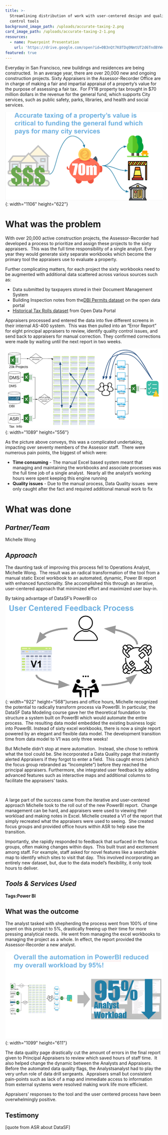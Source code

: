 ```yaml
---
title: >-
  Streamlining distribution of work with user-centered design and quality
  control tools
background_image_path: /uploads/accurate-taxing-2.png
card_image_path: /uploads/accurate-taxing-2-1.png
resources:
  - name: Powerpoint Presentation
    url: 'https://drive.google.com/open?id=0B3nQt7K8TDq0NmtUT2d6TndBYWc'
featured: true
---
```


Everyday in San Francisco, new buildings and residences are being constructed.&nbsp; In an average year, there are over 20,000 new and ongoing construction projects. Sixty Appraisers in the Assessor-Recorder Office are in charge of making a fair and impartial appraisal of a property’s value for the purpose of assessing a fair tax.&nbsp; For FY18 property tax brought in $70 million dollars in the revenue for the general fund, which supports City services, such as public safety, parks, libraries, and health and social services.

![](/uploads/accurate-taxing.png){: width="1106" height="622"}

# What was the problem

With over 20,000 active construction projects, the Assessor-Recorder had developed a process to prioritize and assign these projects to the sixty appraisers.&nbsp; This was the full time responsibility of a single analyst. Every year they would generate sixty separate workbooks which become the primary tool the appraisers use to evaluate a property.

Further complicating matters, for each project the sixty workbooks need to be augmented with additional data scattered across various sources such as:

* Data submitted by taxpayers stored in their Document Management System
* Building Inspection notes from the[DBI Permits dataset](https://data.sfgov.org/Housing-and-Buildings/Building-Permits/i98e-djp9) on the open data portal
* [Historical Tax Rolls dataset](https://data.sfgov.org/Housing-and-Buildings/Assessor-Historical-Secured-Property-Tax-Rolls/wv5m-vpq2) from Open Data Portal

Appraisers processed and entered the data into five different screens in their internal AS-400 system.&nbsp; This was then pulled into an “Error Report” for eight principal appraisers to review, identify quality control issues, and send back to appraisers for manual correction. They confirmed corrections were made by waiting until the next report in two weeks.

![](/uploads/workflow.png){: width="1089" height="556"}

As the picture above conveys, this was a complicated undertaking, impacting over seventy members of the Assessor staff.&nbsp; There were numerous pain points, the biggest of which were:

* **Time consuming** - The manual Excel based system meant that managing and maintaining the workbooks and associate processes was the full time job of a single analyst.&nbsp; Nearly all the analyst’s working hours were spent keeping this engine running
* **Quality issues** - Due to the manual process, Data Quality issues&nbsp; were only caught after the fact and required additional manual work to fix

# What was done

## *Partner/Team*

Michelle Wong

## *Approach*

The daunting task of improving this process fell to Operations Analyst, Michelle Wong.&nbsp; The result was an radical transformation of the tool from a manual static Excel workbook to an automated, dynamic, Power BI report with enhanced functionality. She accomplished this through an iterative, user-centered approach that minimized effort and maximized user buy-in.

By taking advantage of DataSF’s PowerBI co![](/uploads/user-centered-feedback-process.png){: width="922" height="568"}urses and office hours, Michelle recognized the potential to radically transform process via PowerBI. In particular, the DataSF Data Modeling course gave her the theoretical foundation to structure a system built on PowerBI which would automate the entire process.&nbsp; The resulting data model embedded the existing business logic into PowerBI. Instead of sixty excel workbooks, there is now a single report powered by an elegant and flexible data model. The development transition time from data model to V1 was only three weeks\!

But Michelle didn’t stop at mere automation.&nbsp; Instead, she chose to rethink what the tool could be. She incorporated a Data Quality page that instantly alerted Appraisers if they forgot to enter a field.&nbsp; This caught errors (which the focus group rebranded as “Incomplete”) before they reached the principal appraisers. Furthermore, she integrated user feedback by adding advanced features such as interactive maps and additional columns to facilitate the appraisers’ tasks.

&nbsp;

A large part of the success came from the iterative and user-centered approach Michelle took to the roll out of the new PowerBI report.&nbsp; Change management can be hard, and appraisers were used to viewing their workload and making notes in Excel. Michelle created a V1 of the report that simply recreated what the appraisers were used to seeing.&nbsp; She created focus groups and provided office hours within ASR to help ease the transition.&nbsp;

Importantly, she rapidly responded to feedback that surfaced in the focus groups, often making changes within days.&nbsp; This built trust and excitement among staff. For example, staff asked for novel features like a searchable map to identify which sites to visit that day.&nbsp; This involved incorporating an entirely new dataset, but, due to the data model’s flexibility, it only took hours to deliver.&nbsp;&nbsp;

## *Tools & Services Used*

**Tags:Power BI**

## What was the outcome

The analyst tasked with shepherding the process went from 100% of time spent on this project to 5%, drastically freeing up their time for more pressing analytical needs.&nbsp; He went from managing the excel workbooks to managing the project as a whole. In effect, the report provided the Assessor-Recorder a new analyst.

![](/uploads/overall-automation.png){: width="1099" height="611"}

The data quality page drastically cut the amount of errors in the final report given to Principal Appraisers to review which saved hours of staff time.&nbsp; It also helped change the dynamic between the Analysts and Appraisers. Before the automated data quality flags, the Analystsanalyst had to play the very unfun role of data drill sergeants.&nbsp; Appraisers small but consistent pain-points such as lack of a map and immediate access to information from external systems were resolved making work life more efficient.&nbsp;&nbsp;

Appraisers’ responses to the tool and the user centered process have been overwhelmingly positive.

## Testimony

\[quote from ASR about DataSF\]